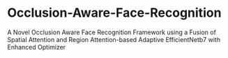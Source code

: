 # Occlusion-Aware-Face-Recognition
A Novel Occlusion Aware Face Recognition Framework using a Fusion of Spatial Attention and Region Attention-based Adaptive  EfficientNetb7 with Enhanced Optimizer
